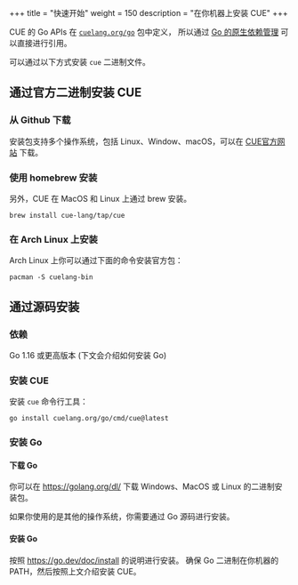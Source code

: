 +++
title = "快速开始"
weight = 150
description = "在你机器上安装 CUE"
+++

CUE 的 Go APIs 在 [`cuelang.org/go`](https://pkg.go.dev/cuelang.org/go) 包中定义，
所以通过 [Go 的原生依赖管理](https://go.dev/doc/modules/managing-dependencies) 可以直接进行引用。

可以通过以下方式安装 `cue` 二进制文件。

## 通过官方二进制安装 CUE

### 从 Github 下载

安装包支持多个操作系统，包括 Linux、Window、macOS，可以在 [CUE官方网站](/releases) 下载。

### 使用 homebrew 安装

另外，CUE 在 MacOS 和 Linux 上通过 brew 安装。

```
brew install cue-lang/tap/cue
```

### 在 Arch Linux 上安装

Arch Linux 上你可以通过下面的命令安装官方包：

```
pacman -S cuelang-bin
```

## 通过源码安装

### 依赖

Go 1.16 或更高版本 (下文会介绍如何安装 Go)

### 安装 CUE

安装 `cue` 命令行工具：

```
go install cuelang.org/go/cmd/cue@latest
```

### 安装 Go

#### 下载 Go

你可以在 https://golang.org/dl/ 下载 Windows、MacOS 或 Linux 的二进制安装包。

如果你使用的是其他的操作系统，你需要通过 Go 源码进行安装。

#### 安装 Go

按照 https://go.dev/doc/install 的说明进行安装。
确保 Go 二进制在你机器的 PATH，然后按照上文介绍安装 CUE。
